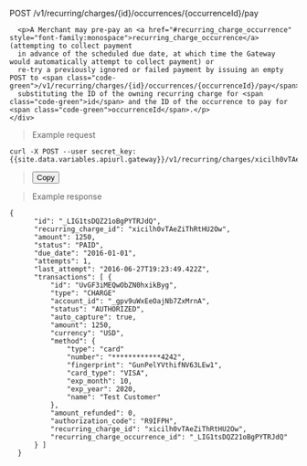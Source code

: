 <div class="method-area">
  <div class="method-copy">
    <div class="method-copy-padding">
      <p><span class="api-operation">POST</span> <span class="code-green">/v1/recurring/charges/{id}/occurrences/{occurrenceId}/pay</span></p>

      <p>A Merchant may pre-pay an <a href="#recurring_charge_occurrence" style="font-family:monospace">recurring_charge_occurrence</a>  (attempting to collect payment
      in advance of the scheduled due date, at which time the Gateway would automatically attempt to collect payment) or
      re-try a previously ignored or failed payment by issuing an empty POST to <span class="code-green">/v1/recurring/charges/{id}/occurrences/{occurrenceId}/pay</span>,
      substituting the ID of the owning recurring charge for <span class="code-green">id</span> and the ID of the occurrence to pay for <span class="code-green">occurrenceId</span>.</p>
    </div>
  </div>

  <blockquote>Example request</blockquote>
  <pre id="pay-occur"><code class="json">curl -X POST --user secret_key: {{site.data.variables.apiurl.gateway}}/v1/recurring/charges/xicilh0vTAeZiThRtHU2Ow/occurrences/&#95;LIG1tsDQZ21oBgPYTRJdQ/pay</code></pre>
  <blockquote><button id="btn" class="btn copy" data-clipboard-target="#pay-occur" onclick="Materialize.toast('Copied!', 2000)">Copy</button></blockquote>

  <blockquote>Example response</blockquote>
  <pre><code>{
      "id": "&#95;LIG1tsDQZ21oBgPYTRJdQ",
      "recurring_charge_id": "xicilh0vTAeZiThRtHU2Ow",
      "amount": 1250,
      "status": "PAID",
      "due_date": "2016-01-01",
      "attempts": 1,
      "last_attempt": "2016-06-27T19:23:49.422Z",
      "transactions": [ {
          "id": "UvGF3iMEQwObZN0hxikByg",
          "type": "CHARGE"
          "account_id": "&#95;gpv9uWxEeOajNb7ZxMrnA",
          "status": "AUTHORIZED",
          "auto_capture": true,
          "amount": 1250,
          "currency": "USD",
          "method": {
              "type": "card"
              "number": "************4242",
              "fingerprint": "GunPelYVthifNV63LEw1",
              "card_type": "VISA",
              "exp_month": 10,
              "exp_year": 2020,
              "name": "Test Customer"
          },
          "amount_refunded": 0,
          "authorization_code": "R9IFPH",
          "recurring_charge_id": "xicilh0vTAeZiThRtHU2Ow",
          "recurring_charge_occurrence_id": "&#95;LIG1tsDQZ21oBgPYTRJdQ"
      } ]
  }</code>
  </pre>
</div>
